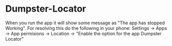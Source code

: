 # Dumpster-Locator
When you run the app it will show some message as "The app has stopped Working".
For resolving this do the following in your phone:
Settings -> Apps -> App permisions -> Location -> "Enable the option for the app Dumpster Locator"
